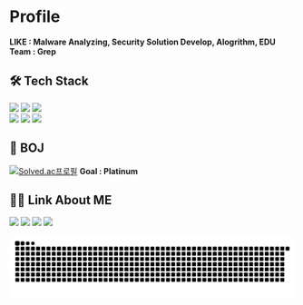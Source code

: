 # Profile
**LIKE : Malware Analyzing, Security Solution Develop, Alogrithm, EDU**
**Team : Grep**

## 🛠️ Tech Stack

<!--
<img src="https://img.shields.io/badge/[쓰고 싶은 텍스트]-[컬러 코드]?style=flat-square&logo=[브랜드 이름]&logoColor=white"/></a>
<img src="https://img.shields.io/badge/VirusTotal-394EFF?style=flat-square&logo=VirusTotal&logoColor=white"/></a>
-->
<img src="https://img.shields.io/badge/Python-3776AB?style=flat-square&logo=Python&logoColor=white"/></a>
<img src="https://img.shields.io/badge/C-A8B9CC?style=flat-square&logo=C&logoColor=white"/></a>
<img src="https://img.shields.io/badge/C++-00599C?style=flat-square&logo=C%2B%2B&logoColor=white"/></a>
<br>
<img src="https://img.shields.io/badge/MySQL-4479A1?style=flat-square&logo=MySQL&logoColor=white"/></a>
<img src="https://img.shields.io/badge/Visual_Studio_Code-007ACC?style=flat-square&logo=Visual Studio Code&logoColor=white"/></a>
<img src="https://img.shields.io/badge/Xcode-147EFB?style=flat-square&logo=Xcode&logoColor=white"/></a>

## 🙂 BOJ
[![Solved.ac프로필](http://mazassumnida.wtf/api/v2/generate_badge?boj=shineild71)](https://solved.ac/shineild71)
**Goal : Platinum**


## 👨‍💻 Link About ME

<a href="https://www.notion.so/eild/Kang-shin-il-5e21cd5adee540bab02a15a95da55524" target="_blank"><img src="https://img.shields.io/badge/Portfolio-000000?style=flat-square&logo=Notion&logoColor=white"/></a>
<a href="https://shineild-security.tistory.com" target="_blank"><img src="https://img.shields.io/badge/Blog-000000?style=flat-square&logo=Bloglovin&logoColor=white"/></a>
<img src="https://img.shields.io/badge/shin.eild71@gmail.cocm-EA4335?style=flat-square&logo=Gmail&logoColor=white"/></a>
<a href="https://www.facebook.com/profile.php?id=100023346488534" target="_blank"><img src="https://img.shields.io/badge/Facebook-1877F2?style=flat-square&logo=Facebook&logoColor=white"/></a>

![snake gif](https://github.com/shineild/shineild/blob/output/github-contribution-grid-snake.svg)
